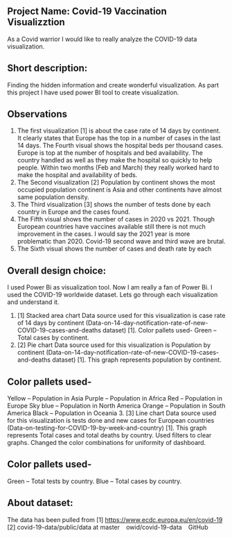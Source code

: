 ## Project Name: Covid-19 Vaccination Visualizztion
 As a Covid warrior I would like to really analyze the COVID-19 data visualization.


## Short description: 
Finding the hidden information and create wonderful visualization. As part this project I have used power BI tool to create visualization. 

## Observations
1. The first visualization [1] is about the case rate of 14 days by continent. It clearly states that Europe has the top in a number of cases in the last 14 days. The Fourth visual shows the hospital beds per thousand cases. Europe is top at the number of hospitals and bed availability. The country handled as well as they make the hospital so quickly to help people. Within two months (Feb and March) they really worked hard to make the hospital and availability of beds.
2. The Second visualization [2] Population by continent shows the most occupied population continent is Asia and other continents have almost same population density.
3. The Third visualization [3] shows the number of tests done by each country in Europe and the cases found.
4. The Fifth visual shows the number of cases in 2020 vs 2021. Though European countries have vaccines available still there is not much improvement in the cases. I would say the 2021 year is more problematic than 2020. Covid-19 second wave and third wave are brutal.
5. The Sixth visual shows the number of cases and death rate by each
 
## Overall design choice:
I used Power Bi as visualization tool. Now I am really a fan of Power Bi. I used the COVID-19 worldwide dataset. Lets go through each visualization and understand it.
1. [1] Stacked area chart
Data source used for this visualization is case rate of 14 days by continent (Data-on-14-day-notification-rate-of-new-COVID-19-cases-and-deaths dataset) [1].
Color pallets used-
Green – Total cases by continent.
2. [2] Pie chart
Data source used for this visualization is Population by continent (Data-on-14-day-notification-rate-of-new-COVID-19-cases-and-deaths dataset) [1]. This graph represents population by continent.
## Color pallets used-
Yellow – Population in Asia
Purple – Population in Africa
Red – Population in Europe
Sky blue – Population in North America
Orange – Population in South America
Black – Population in Oceania
3. [3] Line chart
Data source used for this visualization is tests done and new cases for European countries (Data-on-testing-for-COVID-19-by-week-and-country) [1]. This graph represents Total cases and total deaths by country. Used filters to clear graphs. Changed the color combinations for uniformity of dashboard.
## Color pallets used-
Green – Total tests by country.
Blue – Total cases by country.

## About dataset:
The data has been pulled from
[1] https://www.ecdc.europa.eu/en/covid-19
[2] covid-19-data/public/data at master   owid/covid-19-data   GitHub

